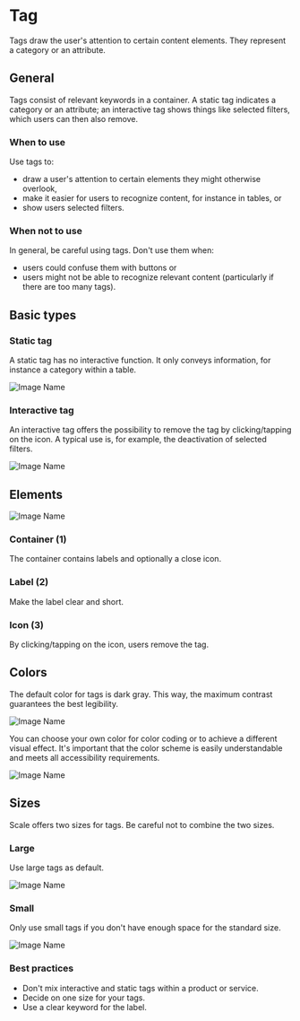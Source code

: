 # Tag

Tags draw the user's attention to certain content elements. They represent a category or an attribute.

## General

Tags consist of relevant keywords in a container. A static tag indicates a category or an attribute; an interactive tag shows things like selected filters, which users can then also remove.

### When to use

Use tags to:

* draw a user's attention to certain elements they might otherwise overlook,
* make it easier for users to recognize content, for instance in tables, or
* show users selected filters.

### When not to use

In general, be careful using tags. Don't use them when:

* users could confuse them with buttons or
* users might not be able to recognize relevant content (particularly if there are too many tags).

## Basic types

### Static tag

A static tag has no interactive function. It only conveys information, for instance a category within a table.

![Image Name](assets/3_components/chip/Tag-static.png)

### Interactive tag

An interactive tag offers the possibility to remove the tag by clicking/tapping on the icon. A typical use is, for example, the deactivation of selected filters.

![Image Name](assets/3_components/chip/Tag-Interactive.png)

## Elements

![Image Name](assets/3_components/chip/Tag-Elements.png)

### Container (1)

The container contains labels and optionally a close icon.

### Label (2)

Make the label clear and short.

### Icon (3)

By clicking/tapping on the icon, users remove the tag.

## Colors

The default color for tags is dark gray. This way, the maximum contrast guarantees the best legibility.

![Image Name](assets/3_components/chip/Tag-Interactive.png)

You can choose your own color for color coding or to achieve a different visual effect. It's important that the color scheme is easily understandable and meets all accessibility requirements.

![Image Name](assets/3_components/chip/Tag-color.png)

## Sizes

Scale offers two sizes for tags. Be careful not to combine the two sizes.

### Large

Use large tags as default.

![Image Name](assets/3_components/chip/Tag-size-default.png)

### Small

Only use small tags if you don't have enough space for the standard size.

![Image Name](assets/3_components/chip/Tag-size-small.png)

### Best practices

* Don't mix interactive and static tags within a product or service.
* Decide on one size for your tags.
* Use a clear keyword for the label.
